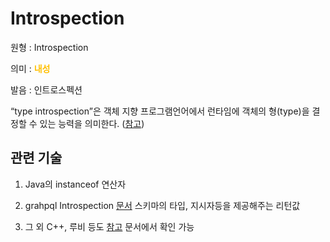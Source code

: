 # Introspection

원형 : Introspection

의미  : <span style="color:#FFBF00; font-weight:bold;">내성</span>

발음 : 인트로스펙션

“type introspection”은 객체 지향 프로그램언어에서 런타임에 객체의 형(type)을 결정할 수 있는 능력을 의미한다.
([참고](https://en.wikipedia.org/wiki/Type_introspection))

## 관련 기술

1. Java의 instanceof 연산자

2. grahpql Introspection [문서](https://graphql.org/learn/introspection/)
스키마의 타입, 지시자등을 제공해주는 리턴값


3. 그 외 C++, 루비 등도 [참고](https://en.wikipedia.org/wiki/Type_xintrospection) 문서에서 확인 가능